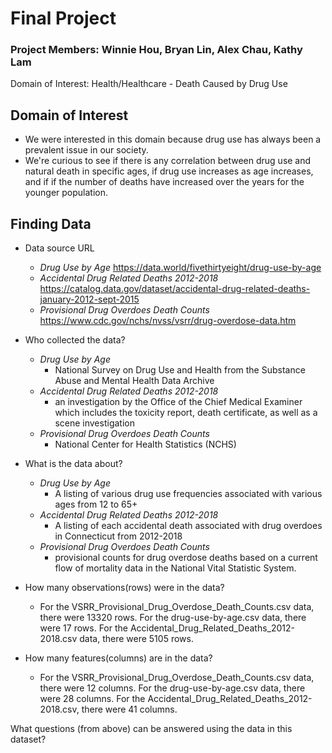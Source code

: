 # Final Project

### Project Members: Winnie Hou, Bryan Lin, Alex Chau, Kathy Lam
Domain of Interest: Health/Healthcare - Death Caused by Drug Use

## Domain of Interest
- We were interested in this domain because drug use has always been a prevalent
issue in our society.
- We're curious to see if there is any correlation between drug use and natural
death in specific ages, if drug use increases as age increases, and if if the
number of deaths have increased over the years for the younger population.

## Finding Data
- Data source URL
  - _Drug Use by Age_ https://data.world/fivethirtyeight/drug-use-by-age
  - _Accidental Drug Related Deaths 2012-2018_ https://catalog.data.gov/dataset/accidental-drug-related-deaths-january-2012-sept-2015
  - _Provisional Drug Overdoes Death Counts_ https://www.cdc.gov/nchs/nvss/vsrr/drug-overdose-data.htm
  

- Who collected the data?
  - _Drug Use by Age_
    - National Survey on Drug Use and Health from the Substance Abuse and Mental Health Data Archive
  - _Accidental Drug Related Deaths 2012-2018_
    - an investigation by the Office of the Chief Medical Examiner which includes the toxicity report, death certificate, as well as a scene investigation
  - _Provisional Drug Overdoes Death Counts_
    - National Center for Health Statistics (NCHS)


- What is the data about?
  - _Drug Use by Age_
    - A listing of various drug use frequencies associated with various ages from 12 to 65+
  - _Accidental Drug Related Deaths 2012-2018_
    - A listing of each accidental death associated with drug overdoes in Connecticut from 2012-2018
  - _Provisional Drug Overdoes Death Counts_
    - provisional counts for drug overdose deaths based on a current flow of mortality data in the National Vital Statistic System.


- How many observations(rows) were in the data?

  - For the VSRR_Provisional_Drug_Overdose_Death_Counts.csv data, there were 13320 rows. For the drug-use-by-age.csv data, there were 17 rows. For the Accidental_Drug_Related_Deaths_2012-2018.csv data, there were 5105 rows.

- How many features(columns) are in the data?

  - For the VSRR_Provisional_Drug_Overdose_Death_Counts.csv data, there were 12 columns. For the drug-use-by-age.csv data, there were 28 columns. For the Accidental_Drug_Related_Deaths_2012-2018.csv, there were 41 columns.

What questions (from above) can be answered using the data in this dataset?
